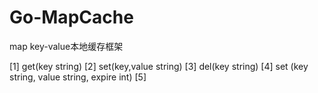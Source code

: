 # Go-MapCache

map key-value本地缓存框架

[1] get(key string)
[2] set(key,value string)
[3] del(key string)
[4] set (key string, value string, expire int)
[5] 